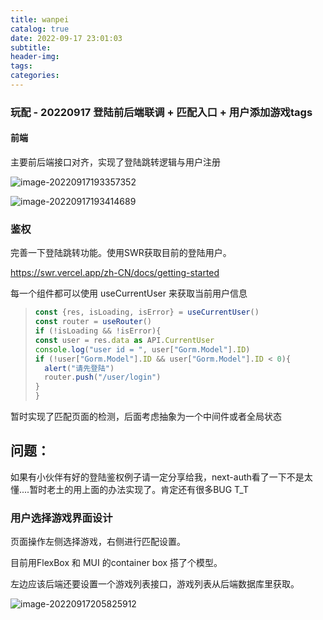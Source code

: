 ```yaml
---
title: wanpei
catalog: true
date: 2022-09-17 23:01:03
subtitle:
header-img:
tags:
categories:
---
```


### 玩配 - 20220917 登陆前后端联调 + 匹配入口 + 用户添加游戏tags



#### 前端

主要前后端接口对齐，实现了登陆跳转逻辑与用户注册

![image-20220917193357352](image-20220917193357352.png)

![image-20220917193414689](image-20220917193414689.png)



###  鉴权

完善一下登陆跳转功能。使用SWR获取目前的登陆用户。

https://swr.vercel.app/zh-CN/docs/getting-started

每一个组件都可以使用 useCurrentUser 来获取当前用户信息

>
>
>```javascript
>const {res, isLoading, isError} = useCurrentUser()
>const router = useRouter()
>if (!isLoading && !isError){
>const user = res.data as API.CurrentUser
>console.log("user id = ", user["Gorm.Model"].ID)
>if (!user["Gorm.Model"].ID && user["Gorm.Model"].ID < 0){
>   alert("请先登陆")
>   router.push("/user/login")
>}
>}
>```

暂时实现了匹配页面的检测，后面考虑抽象为一个中间件或者全局状态



## 问题：

如果有小伙伴有好的登陆鉴权例子请一定分享给我，next-auth看了一下不是太懂....暂时老土的用上面的办法实现了。肯定还有很多BUG T_T



### 用户选择游戏界面设计

页面操作左侧选择游戏，右侧进行匹配设置。

目前用FlexBox 和 MUI 的container box 搭了个模型。

左边应该后端还要设置一个游戏列表接口，游戏列表从后端数据库里获取。

![image-20220917205825912](image-20220917205825912.png)
